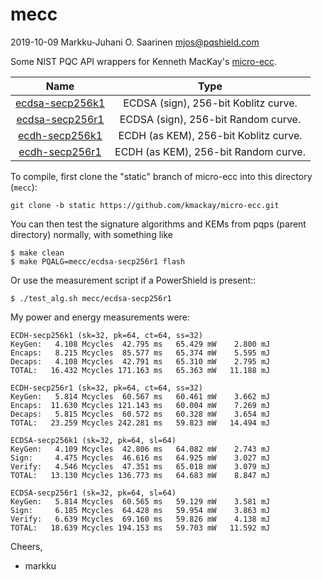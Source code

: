 # mecc

2019-10-09	Markku-Juhani O. Saarinen <mjos@pqshield.com>

Some NIST PQC API wrappers for Kenneth MacKay's 
[micro-ecc](https://github.com/kmackay/micro-ecc).

| Name | Type |
|:----:|:----:|
| [ecdsa-secp256k1](ecdsa-secp256k1) | ECDSA (sign), 256-bit Koblitz curve. |
| [ecdsa-secp256r1](ecdsa-secp256r1) | ECDSA (sign), 256-bit Random curve.  |
| [ecdh-secp256k1](ecdh-secp256k1) 	 | ECDH (as KEM), 256-bit Koblitz curve.|
| [ecdh-secp256r1](ecdh-secp256r1)   | ECDH (as KEM), 256-bit Random curve. |

To compile, first clone the "static" branch of micro-ecc into this
directory (`mecc`):
```
git clone -b static https://github.com/kmackay/micro-ecc.git
```

You can then test the signature algorithms and KEMs from pqps (parent 
directory) normally, with something like
```
$ make clean
$ make PQALG=mecc/ecdsa-secp256r1 flash
```
Or use the measurement script if a PowerShield is present::
```
$ ./test_alg.sh mecc/ecdsa-secp256r1
```

My power and energy measurements were:

```
ECDH-secp256k1 (sk=32, pk=64, ct=64, ss=32)
KeyGen:   4.108 Mcycles	 42.795 ms	 65.429 mW	  2.800 mJ
Encaps:   8.215 Mcycles	 85.577 ms	 65.374 mW	  5.595 mJ
Decaps:   4.108 Mcycles	 42.791 ms	 65.310 mW	  2.795 mJ
TOTAL:   16.432 Mcycles	171.163 ms	 65.363 mW	 11.188 mJ

ECDH-secp256r1 (sk=32, pk=64, ct=64, ss=32)
KeyGen:   5.814 Mcycles	 60.567 ms	 60.461 mW	  3.662 mJ
Encaps:  11.630 Mcycles	121.143 ms	 60.004 mW	  7.269 mJ
Decaps:   5.815 Mcycles	 60.572 ms	 60.328 mW	  3.654 mJ
TOTAL:   23.259 Mcycles	242.281 ms	 59.823 mW	 14.494 mJ

ECDSA-secp256k1 (sk=32, pk=64, sl=64)
KeyGen:   4.109 Mcycles	 42.806 ms	 64.082 mW	  2.743 mJ
Sign:     4.475 Mcycles	 46.616 ms	 64.925 mW	  3.027 mJ
Verify:   4.546 Mcycles	 47.351 ms	 65.018 mW	  3.079 mJ
TOTAL:   13.130 Mcycles	136.773 ms	 64.683 mW	  8.847 mJ

ECDSA-secp256r1 (sk=32, pk=64, sl=64)
KeyGen:   5.814 Mcycles	 60.565 ms	 59.129 mW	  3.581 mJ
Sign:     6.185 Mcycles	 64.428 ms	 59.954 mW	  3.863 mJ
Verify:   6.639 Mcycles	 69.160 ms	 59.826 mW	  4.138 mJ
TOTAL:   18.639 Mcycles	194.153 ms	 59.703 mW	 11.592 mJ
```

Cheers,
- markku


